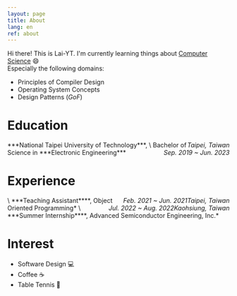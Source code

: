 ```yaml
---
layout: page
title: About
lang: en
ref: about
---
```


Hi there! This is Lai-YT. I'm currently learning things about [Computer Science](https://en.wikipedia.org/wiki/Computer_science) :smile: \
Especially the following domains:

- Principles of Compiler Design
- Operating System Concepts
- Design Patterns (*GoF*)

# Education

<span style="float:right;">
  <em>Taipei, Taiwan</em>
</span>
***National Taipei University of Technology***,
\
<span style="float:right;">
  <em>Sep. 2019 ~ Jun. 2023</em>
</span>
Bachelor of Science in ***Electronic Engineering***

# Experience

<span style="float:right;">
  <em>Taipei, Taiwan</em>
</span>
\
<span style="float:right;">
  <em>Feb. 2021 ~ Jun. 2021</em>
</span>
***Teaching Assistant****, Object Oriented Programming*

<span style="float:right;">
  <em>Kaohsiung, Taiwan</em>
</span>
\
<span style="float:right;">
  <em>Jul. 2022 ~ Aug. 2022</em>
</span>
***Summer Internship****, Advanced Semiconductor Engineering, Inc.*

# Interest

- Software Design :computer:
- Coffee :coffee:
- Table Tennis :ping_pong:

